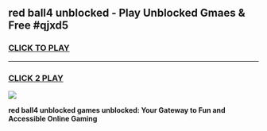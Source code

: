 
## red ball4 unblocked - Play Unblocked Gmaes & Free #qjxd5
<h3>
<a href="https://news.freeplayer.one?title=red_ball4_unblocked&ref=24F">CLICK TO PLAY</a></h3>
<hr>

<h3>
<a href="https://news.freeplayer.one?title=red_ball4_unblocked&ref=24F">CLICK 2 PLAY</a>
  
</h3>

<a href="https://news.freeplayer.one?title=red_ball4_unblocked&ref=24F/"><img src="https://clearcache.store/games.png"></a>


**red ball4 unblocked games unblocked: Your Gateway to Fun and Accessible Online Gaming**
